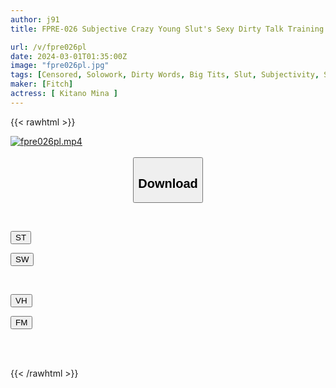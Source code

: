 ```yaml
---
author: j91
title: FPRE-026 Subjective Crazy Young Slut's Sexy Dirty Talk Training Busty Perverted Woman Manipulating No-Good Old Man With Obscene Talk Mina Kitano

url: /v/fpre026pl
date: 2024-03-01T01:35:00Z
image: "fpre026pl.jpg"
tags: [Censored, Solowork, Dirty Words, Big Tits, Slut, Subjectivity, Submissive Men	]
maker: [Fitch]
actress: [ Kitano Mina ]
---
```



{{< rawhtml >}}

<div class="video" data-videoid="49bwRj0kwqSKeX7">
    <a href="javascript:;">
        <img src="/v/fpre026pl/fpre026pl.jpg" width="WIDTH" height="HEIGHT" alt="fpre026pl.mp4" loading="lazy">
    </a>
</div>

<script type="text/javascript" src="https://j91.asia/asset/on-demand-st.js"></script>

<br>
  <link rel="stylesheet" href="https://j91.asia/asset/bs5.css">
  
  <center>
  <button class="btn btn-primary" type="button" data-bs-toggle="collapse" data-bs-target=".multi-collapse" aria-expanded="false" aria-controls="multiCollapseExample1 multiCollapseExample2"><h2>Download</h2></button></center>
</p>
<div class="row">
  <div class="col">
    <div class="collapse multi-collapse" id="multiCollapseExample1">
      <div class="card card-body">
	      	      <br>
<div class="buttons">  
<p><a href="https://streamtape.to/v/49bwRj0kwqSKeX7" target="_blank"><button class="btn-hover color-3"><i class="fa fa-download"></i> ST</button></a></p>
<p><a href="https://cdnwish.com/vd1g5b4c9kzk" target="_blank"><button class="btn-hover color-2"><i class="fa fa-download"></i> SW</button></a></p></div>
    </div>
  </div>
</div>
  <div class="col">
    <div class="collapse multi-collapse" id="multiCollapseExample2">
      <div class="card card-body">
	      <br>
<div class="buttons">
<p><a href="https://vidhidepro.com/f/ztftiqqhi6y9"><button class="btn-hover color-9"><i class="fa fa-download"></i> VH</button></a></p>
<p><a href="https://filemoon.sx/d/t212bpl4pqxk"><button class="btn-hover color-8"><i class="fa fa-download"></i> FM</button></a></p></div>
<br><br>
      </div>
    </div>
  </div>
</div>

{{< /rawhtml >}}